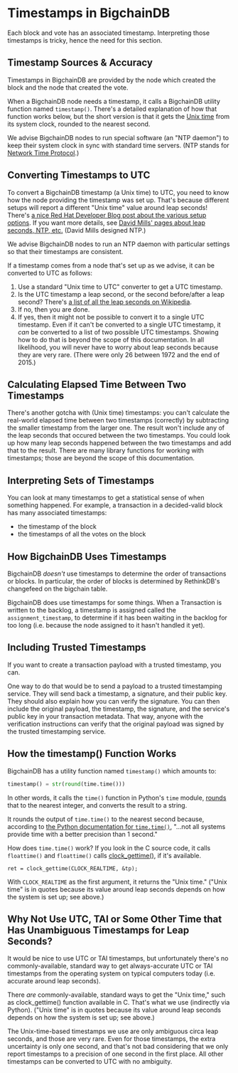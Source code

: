 # Timestamps in BigchainDB

Each block and vote has an associated timestamp. Interpreting those timestamps is tricky, hence the need for this section.


## Timestamp Sources & Accuracy

Timestamps in BigchainDB are provided by the node which created the block and the node that created the vote.

When a BigchainDB node needs a timestamp, it calls a BigchainDB utility function named `timestamp()`. There's a detailed explanation of how that function works below, but the short version is that it gets the [Unix time](https://en.wikipedia.org/wiki/Unix_time) from its system clock, rounded to the nearest second.

We advise BigchainDB nodes to run special software (an "NTP daemon") to keep their system clock in sync with standard time servers. (NTP stands for [Network Time Protocol](https://en.wikipedia.org/wiki/Network_Time_Protocol).)


## Converting Timestamps to UTC

To convert a BigchainDB timestamp (a Unix time) to UTC, you need to know how the node providing the timestamp was set up. That's because different setups will report a different "Unix time" value around leap seconds! There's [a nice Red Hat Developer Blog post about the various setup options](http://developers.redhat.com/blog/2015/06/01/five-different-ways-handle-leap-seconds-ntp/). If you want more details, see [David Mills' pages about leap seconds, NTP, etc.](https://www.eecis.udel.edu/~mills/leap.html) (David Mills designed NTP.)

We advise BigchainDB nodes to run an NTP daemon with particular settings so that their timestamps are consistent.

If a timestamp comes from a node that's set up as we advise, it can be converted to UTC as follows:

1. Use a standard "Unix time to UTC" converter to get a UTC timestamp.
2. Is the UTC timestamp a leap second, or the second before/after a leap second? There's [a list of all the leap seconds on Wikipedia](https://en.wikipedia.org/wiki/Leap_second).
3. If no, then you are done.
4. If yes, then it might not be possible to convert it to a single UTC timestamp. Even if it can't be converted to a single UTC timestamp, it _can_ be converted to a list of two possible UTC timestamps.
Showing how to do that is beyond the scope of this documentation.
In all likelihood, you will never have to worry about leap seconds because they are very rare.
(There were only 26 between 1972 and the end of 2015.)


## Calculating Elapsed Time Between Two Timestamps

There's another gotcha with (Unix time) timestamps: you can't calculate the real-world elapsed time between two timestamps (correctly) by subtracting the smaller timestamp from the larger one. The result won't include any of the leap seconds that occured between the two timestamps. You could look up how many leap seconds happened between the two timestamps and add that to the result. There are many library functions for working with timestamps; those are beyond the scope of this documentation.


## Interpreting Sets of Timestamps

You can look at many timestamps to get a statistical sense of when something happened. For example, a transaction in a decided-valid block has many associated timestamps:

* the timestamp of the block
* the timestamps of all the votes on the block


## How BigchainDB Uses Timestamps

BigchainDB _doesn't_ use timestamps to determine the order of transactions or blocks. In particular, the order of blocks is determined by RethinkDB's changefeed on the bigchain table.

BigchainDB does use timestamps for some things. When a Transaction is written to the backlog, a timestamp is assigned called the `assignment_timestamp`, to determine if it has been waiting in the backlog for too long (i.e. because the node assigned to it hasn't handled it yet).


## Including Trusted Timestamps

If you want to create a transaction payload with a trusted timestamp, you can.

One way to do that would be to send a payload to a trusted timestamping service. They will send back a timestamp, a signature, and their public key. They should also explain how you can verify the signature. You can then include the original payload, the timestamp, the signature, and the service's public key in your transaction metadata. That way, anyone with the verification instructions can verify that the original payload was signed by the trusted timestamping service.


## How the timestamp() Function Works

BigchainDB has a utility function named `timestamp()` which amounts to:
```python
timestamp() = str(round(time.time()))
```

In other words, it calls the `time()` function in Python's `time` module, [rounds](https://docs.python.org/3/library/functions.html#round) that to the nearest integer, and converts the result to a string.

It rounds the output of `time.time()` to the nearest second because, according to [the Python documentation for `time.time()`](https://docs.python.org/3.4/library/time.html#time.time), "...not all systems provide time with a better precision than 1 second."

How does `time.time()` work? If you look in the C source code, it calls `floattime()` and `floattime()` calls [clock_gettime()](https://www.cs.rutgers.edu/~pxk/416/notes/c-tutorials/gettime.html), if it's available.
```text
ret = clock_gettime(CLOCK_REALTIME, &tp);
```

With `CLOCK_REALTIME` as the first argument, it returns the "Unix time." ("Unix time" is in quotes because its value around leap seconds depends on how the system is set up; see above.)


## Why Not Use UTC, TAI or Some Other Time that Has Unambiguous Timestamps for Leap Seconds?

It would be nice to use UTC or TAI timestamps, but unfortunately there's no commonly-available, standard way to get always-accurate UTC or TAI timestamps from the operating system on typical computers today (i.e. accurate around leap seconds).

There _are_ commonly-available, standard ways to get the "Unix time," such as clock_gettime() function available in C. That's what we use (indirectly via Python). ("Unix time" is in quotes because its value around leap seconds depends on how the system is set up; see above.)

The Unix-time-based timestamps we use are only ambiguous circa leap seconds, and those are very rare. Even for those timestamps, the extra uncertainty is only one second, and that's not bad considering that we only report timestamps to a precision of one second in the first place. All other timestamps can be converted to UTC with no ambiguity.
